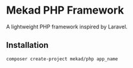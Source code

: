 # Mekad PHP Framework

A lightweight PHP framework inspired by Laravel.

## Installation

```bash
composer create-project mekad/php app_name
